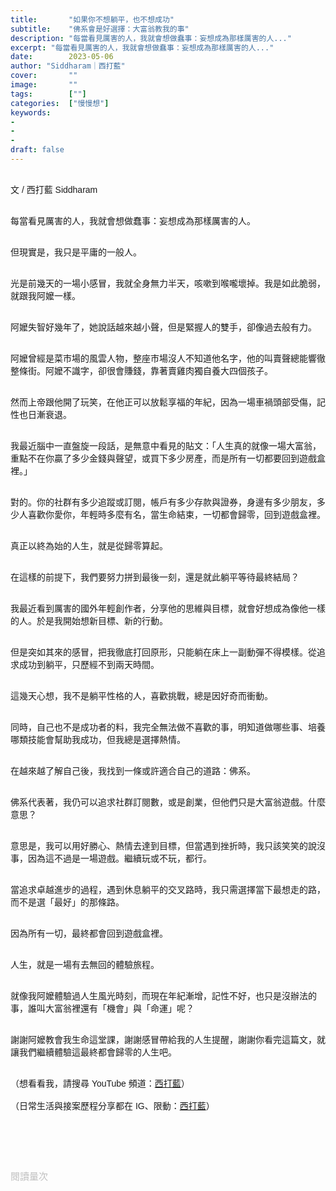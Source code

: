 ```yaml
---
title:       "如果你不想躺平，也不想成功"
subtitle:    "佛系會是好選擇：大富翁教我的事"
description: "每當看見厲害的人，我就會想做蠢事：妄想成為那樣厲害的人..."
excerpt: "每當看見厲害的人，我就會想做蠢事：妄想成為那樣厲害的人..."
date:        2023-05-06
author: "Siddharam｜西打藍"
cover:       ""
image:       ""
tags:        [""]
categories:  ["慢慢想"]
keywords:
- 
- 
- 
draft: false
---
```


<article style="font-family: 'Noto Sans TC', '微軟正黑體', sans-serif; font-weight: 300;">

<br>文 / 西打藍 Siddharam<br><br>

每當看見厲害的人，我就會想做蠢事：妄想成為那樣厲害的人。<br><br>

但現實是，我只是平庸的一般人。<br><br>

光是前幾天的一場小感冒，我就全身無力半天，咳嗽到喉嚨壞掉。我是如此脆弱，就跟我阿嬤一樣。<br><br>

阿嬤失智好幾年了，她說話越來越小聲，但是緊握人的雙手，卻像過去般有力。<br><br>

阿嬤曾經是菜市場的風雲人物，整座市場沒人不知道他名字，他的叫賣聲總能響徹整條街。阿嬤不識字，卻很會賺錢，靠著賣雞肉獨自養大四個孩子。<br><br>

然而上帝跟他開了玩笑，在他正可以放鬆享福的年紀，因為一場車禍頭部受傷，記性也日漸衰退。<br><br>

我最近腦中一直盤旋一段話，是無意中看見的貼文：「人生真的就像一場大富翁，重點不在你贏了多少金錢與聲望，或買下多少房產，而是所有一切都要回到遊戲盒裡。」<br><br>

對的。你的社群有多少追蹤或訂閱，帳戶有多少存款與證券，身邊有多少朋友，多少人喜歡你愛你，年輕時多麼有名，當生命結束，一切都會歸零，回到遊戲盒裡。<br><br>

真正以終為始的人生，就是從歸零算起。<br><br>

在這樣的前提下，我們要努力拼到最後一刻，還是就此躺平等待最終結局？<br><br>

我最近看到厲害的國外年輕創作者，分享他的思維與目標，就會好想成為像他一樣的人。於是我開始想新目標、新的行動。<br><br>

但是突如其來的感冒，把我徹底打回原形，只能躺在床上一副動彈不得模樣。從追求成功到躺平，只歷經不到兩天時間。<br><br>

這幾天心想，我不是躺平性格的人，喜歡挑戰，總是因好奇而衝動。<br><br>

同時，自己也不是成功者的料，我完全無法做不喜歡的事，明知道做哪些事、培養哪類技能會幫助我成功，但我總是選擇熱情。<br><br>

在越來越了解自己後，我找到一條或許適合自己的道路：佛系。<br><br>

佛系代表著，我仍可以追求社群訂閱數，或是創業，但他們只是大富翁遊戲。什麼意思？<br><br>

意思是，我可以用好勝心、熱情去達到目標，但當遇到挫折時，我只該笑笑的說沒事，因為這不過是一場遊戲。繼續玩或不玩，都行。<br><br>

當追求卓越進步的過程，遇到休息躺平的交叉路時，我只需選擇當下最想走的路，而不是選「最好」的那條路。<br><br>

因為所有一切，最終都會回到遊戲盒裡。<br><br>

人生，就是一場有去無回的體驗旅程。<br><br>

就像我阿嬤體驗過人生風光時刻，而現在年紀漸增，記性不好，也只是沒辦法的事，誰叫大富翁裡還有「機會」與「命運」呢？<br><br>

謝謝阿嬤教會我生命這堂課，謝謝感冒帶給我的人生提醒，謝謝你看完這篇文，就讓我們繼續體驗這最終都會歸零的人生吧。<br><br>


（想看看我，請搜尋 YouTube 頻道：<a href="https://www.youtube.com/@siddblue" target="_blank">西打藍</a>）<br><br>
（日常生活與接案歷程分享都在 IG、限動：<a href="https://www.instagram.com/sidd.blue/" target="_blank">西打藍</a>）<br><br>

<!-- <h3 class="article-h1-color"></h3><br> -->

<br><br><br>

</article>

<div style="color: #bfbfbf; font-size: 15px;" id="busuanzi_container_page_pv">
  閱讀量<span id="busuanzi_value_page_pv"></span>次
</div>

<script src="../../js/post.js"></script>
